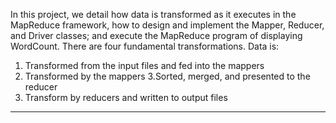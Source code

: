 In this project, we detail how data is transformed as it executes in the MapReduce framework, how to design and implement the Mapper, Reducer, and Driver classes; and execute the MapReduce program of displaying WordCount.
There are four fundamental transformations. Data is:
   1. Transformed from the input files and fed into the mappers
   2. Transformed by the mappers
   3.Sorted, merged, and presented to the reducer
   4. Transform by reducers and written to output files

________________________________________________________________________________________________________
